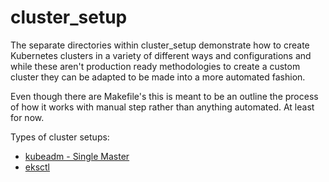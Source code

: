 # cluster_setup

The separate directories within cluster_setup demonstrate how to create Kubernetes clusters in a variety of different ways and configurations and while these aren't production ready methodologies to create a custom cluster they can be adapted to be made into a more automated fashion.

Even though there are Makefile's this is meant to be an outline the process of how it works with manual step rather than anything automated. At least for now.

Types of cluster setups:
* [kubeadm - Single Master](./singlemaster/)
* [eksctl](./eksctl/)

